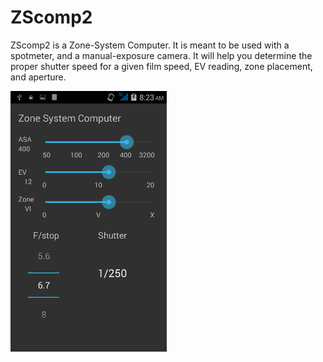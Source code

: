 ZScomp2
=======

ZScomp2 is a Zone-System Computer. It is meant to be used with a spotmeter,
and a manual-exposure camera. It will help you determine the proper shutter speed
for a given film speed, EV reading, zone placement, and aperture.

![Main screen](https://github.com/thlc/zscomp2/raw/master/screenshots/main.png)
